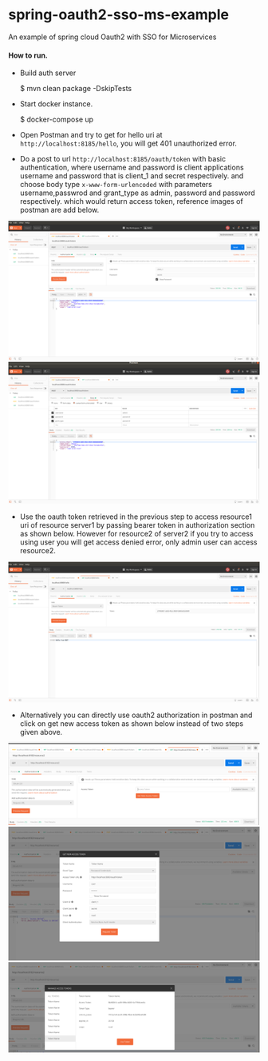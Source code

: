 # spring-oauth2-sso-ms-example
An example of spring cloud Oauth2 with SSO for Microservices


#### How to run.


*   Build auth server

	$ mvn clean package -DskipTests

* Start docker instance.

	$ docker-compose up

* Open Postman and try to get for hello uri at `http://localhost:8185/hello`, you will get 401 unauthorized error.
* Do a post to url `http://localhost:8185/oauth/token` with basic authentication, where username and password is client applications username and password that is client_1 and secret respectively. and choose body type `x-www-form-urlencoded` with parameters username,passwrod and grant_type as admin, password and password respectively. which would return access token, reference images of postman are add below.

![Retrieval of Oauth token](https://github.com/kprasad99/myfirstrepo/blob/master/images/oauth2_authorization.png "Basic Auth section") 
![Retrieval of Oauth token](https://github.com/kprasad99/myfirstrepo/blob/master/images/oauth_body.png "Body section")

* Use the oauth token retrieved in the previous step to access resource1 uri of resource server1 by passing bearer token in authorization section as shown below. However for resource2 of server2 if you try to access using user you will get access denied error, only admin user can access resource2. 

 ![Retrieval of Oauth token](https://github.com/kprasad99/myfirstrepo/blob/master/images/oauth_get.png "Get request with Bearer token")
 
 * Alternatively you can directly use oauth2 authorization in postman and click on get new access token as shown below instead of two steps given above.
 
 
![Retrieval of Oauth token](https://github.com/kprasad99/myfirstrepo/blob/master/images/oauth2_single_step_1.png "Single step 1") 
![Retrieval of Oauth token](https://github.com/kprasad99/myfirstrepo/blob/master/images/oauth_2_single_step_2.png "Single step 2")
![Retrieval of Oauth token](https://github.com/kprasad99/myfirstrepo/blob/master/images/oauth2_single_step_3.png "Single step 3")

 